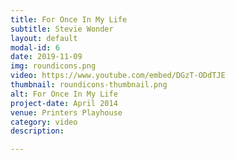 ```yaml
---
title: For Once In My Life
subtitle: Stevie Wonder
layout: default
modal-id: 6
date: 2019-11-09
img: roundicons.png
video: https://www.youtube.com/embed/DGzT-ODdTJE
thumbnail: roundicons-thumbnail.png
alt: For Once In My Life
project-date: April 2014
venue: Printers Playhouse
category: video
description: 

---
```


